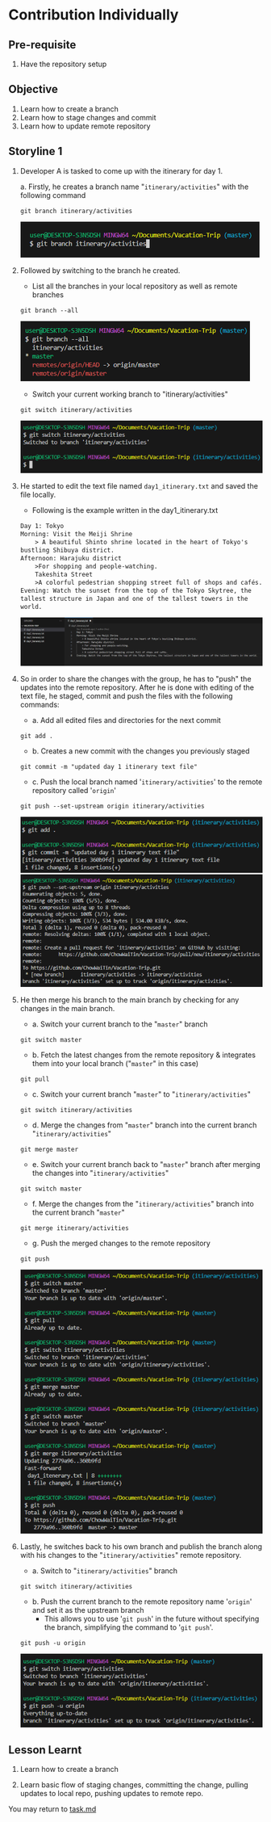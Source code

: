 # Contribution Individually

## Pre-requisite
1. Have the repository setup

## Objective
1. Learn how to create a branch
2. Learn how to stage changes and commit
3. Learn how to update remote repository

## Storyline 1

1.  Developer A is tasked to come up with the itinerary for day 1.

    a. Firstly, he creates a branch name "`itinerary/activities`" with the following command

    ```
    git branch itinerary/activities
    ```

    ![Git create branch](../images/4_1/4_1_1.png)

2.  Followed by switching to the branch he created.

    - List all the branches in your local repository as well as remote branches

    ```
    git branch --all
    ```

    ![Git retrieve list of branches](../images/4_1/4_1_2.png)

    - Switch your current working branch to "itinerary/activities"

    ```
    git switch itinerary/activities
    ```

    ![Git switch to branch](../images/4_1/4_1_3.png)

3.  He started to edit the text file named `day1_itinerary.txt` and saved the file locally.

    - Following is the example written in the day1_itinerary.txt

    ```
    Day 1: Tokyo
    Morning: Visit the Meiji Shrine
        > A beautiful Shinto shrine located in the heart of Tokyo's bustling Shibuya district.
    Afternoon: Harajuku district
        >For shopping and people-watching.
        Takeshita Street
        >A colorful pedestrian shopping street full of shops and cafés.
    Evening: Watch the sunset from the top of the Tokyo Skytree, the tallest structure in Japan and one of the tallest towers in the world.
    ```

    ![Edit text file](../images/4_1/4_1_4.png)

4.  So in order to share the changes with the group, he has to "push" the updates into the remote repository. After he is done with editing of the text file, he staged, commit and push the files with the following commands:
    * a. Add all edited files and directories for the next commit 
    ```
    git add .
    ```
    * b. Creates a new commit with the changes you previously staged
    ```
    git commit -m "updated day 1 itinerary text file"
    ````
    * c. Push the local branch named '`itinerary/activities`' to the remote repository called '`origin`'
    ```
    git push --set-upstream origin itinerary/activities
    ````

    ![Git add ](../images/4_1/4_1_5.png)
    ![GitHub Login Page](../images/4_1/4_1_6.png)

5.  He then merge his branch to the main branch by checking for any changes in the main branch.
    * a. Switch your current branch to the "`master`" branch 
    ```
    git switch master
    ```
    * b. Fetch the latest changes from the remote repository & integrates them into your local branch ("`master`" in this case) 
    ```
    git pull
    ```
    * c. Switch your current branch "`master`" to "`itinerary/activities`"
    ```
    git switch itinerary/activities
    ```
    * d. Merge the changes from "`master`" branch into the current branch "`itinerary/activities`"
    ```
    git merge master
    ```
    * e. Switch your current branch back to "`master`" branch after merging the changes into "`itinerary/activities`"
    ```
    git switch master
    ```
    * f. Merge the changes from the "`itinerary/activities`" branch into the current branch "`master`"
    ```
    git merge itinerary/activities
    ```
    * g. Push the merged changes to the remote repository 
    ```
    git push
    ```

    ![GitHub Login Page](../images/4_1/4_1_7.png)

6.  Lastly, he switches back to his own branch and publish the branch along with his changes to the "`itinerary/activities`" remote repository.
    * a. Switch to "`itinerary/activities`" branch 
    ```
    git switch itinerary/activities
    ```
    * b. Push the current branch to the remote repository name '`origin`' and set it as the upstream branch
        * This allows you to use '`git push`' in the future without specifying the branch, simplifying the command to '`git push`'.
    ```
    git push -u origin
    ```

    ![GitHub Login Page](../images/4_1/4_1_8.png)

## Lesson Learnt
1. Learn how to create a branch

2. Learn basic flow of staging changes, committing the change, pulling updates to local repo, pushing updates to remote repo.

You may return to [task.md](../TASKS.md#storyline-1)